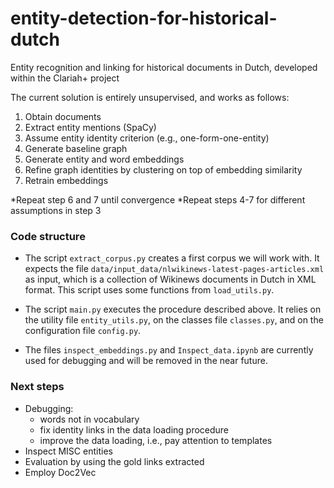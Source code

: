 # entity-detection-for-historical-dutch

Entity recognition and linking for historical documents in Dutch, developed within the Clariah+ project

The current solution is entirely unsupervised, and works as follows:
1. Obtain documents
2. Extract entity mentions (SpaCy)
3. Assume entity identity criterion (e.g., one-form-one-entity)
4. Generate baseline graph
5. Generate entity and word embeddings
6. Refine graph identities by clustering on top of embedding similarity
7. Retrain embeddings

\*Repeat step 6 and 7 until convergence
\*Repeat steps 4-7 for different assumptions in step 3

### Code structure

* The script `extract_corpus.py` creates a first corpus we will work with. It expects the file `data/input_data/nlwikinews-latest-pages-articles.xml` as input, which is a collection of Wikinews documents in Dutch in XML format. This script uses some functions from `load_utils.py`.

* The script `main.py` executes the procedure described above. It relies on the utility file `entity_utils.py`, on the classes file `classes.py`, and on the configuration file `config.py`.

* The files `inspect_embeddings.py` and `Inspect_data.ipynb` are currently used for debugging and will be removed in the near future.

### Next steps

* Debugging:
    * words not in vocabulary
    * fix identity links in the data loading procedure
    * improve the data loading, i.e., pay attention to templates
* Inspect MISC entities
* Evaluation by using the gold links extracted
* Employ Doc2Vec